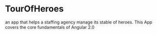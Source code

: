 # TourOfHeroes
 an app that helps a staffing agency manage its stable of heroes. This App covers the core fundamentals of Angular 2.0
